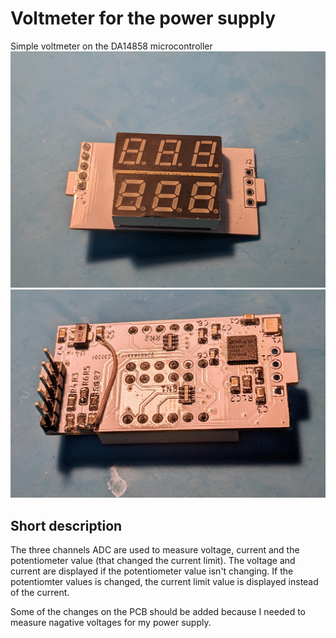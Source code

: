 # Voltmeter for the power supply
Simple voltmeter on the DA14858 microcontroller
![](./photo/PXL_20230303_181334216.jpg)
![](./photo/PXL_20230303_181327245~2.jpg)

## Short description
The three channels ADC are used to measure voltage, current and the potentiometer value (that changed the current limit). The voltage and current are displayed if the potentiometer value isn't changing. If the potentiomter values is changed, the current limit value is displayed instead of the current.

Some of the changes on the PCB should be added because I needed to measure nagative voltages for my power supply.
